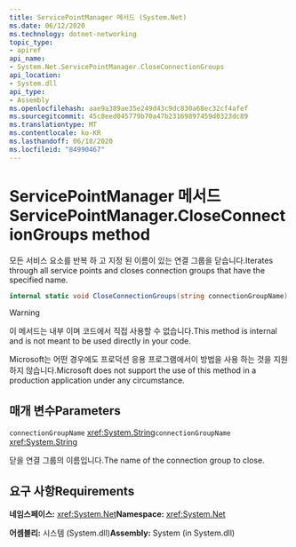 ```yaml
---
title: ServicePointManager 메서드 (System.Net)
ms.date: 06/12/2020
ms.technology: dotnet-networking
topic_type:
- apiref
api_name:
- System.Net.ServicePointManager.CloseConnectionGroups
api_location:
- System.dll
api_type:
- Assembly
ms.openlocfilehash: aae9a389ae35e249d43c9dc830a68ec32cf4afef
ms.sourcegitcommit: 45c8eed045779b70a47b23169897459d0323dc89
ms.translationtype: MT
ms.contentlocale: ko-KR
ms.lasthandoff: 06/18/2020
ms.locfileid: "84990467"
---
```

# <a name="servicepointmanagercloseconnectiongroups-method"></a><span data-ttu-id="a63cc-102">ServicePointManager 메서드</span><span class="sxs-lookup"><span data-stu-id="a63cc-102">ServicePointManager.CloseConnectionGroups method</span></span>

<span data-ttu-id="a63cc-103">모든 서비스 요소를 반복 하 고 지정 된 이름이 있는 연결 그룹을 닫습니다.</span><span class="sxs-lookup"><span data-stu-id="a63cc-103">Iterates through all service points and closes connection groups that have the specified name.</span></span>

```csharp
internal static void CloseConnectionGroups(string connectionGroupName)
```

> [!WARNING]
> <span data-ttu-id="a63cc-104">이 메서드는 내부 이며 코드에서 직접 사용할 수 없습니다.</span><span class="sxs-lookup"><span data-stu-id="a63cc-104">This method is internal and is not meant to be used directly in your code.</span></span>
>
> <span data-ttu-id="a63cc-105">Microsoft는 어떤 경우에도 프로덕션 응용 프로그램에서이 방법을 사용 하는 것을 지원 하지 않습니다.</span><span class="sxs-lookup"><span data-stu-id="a63cc-105">Microsoft does not support the use of this method in a production application under any circumstance.</span></span>

## <a name="parameters"></a><span data-ttu-id="a63cc-106">매개 변수</span><span class="sxs-lookup"><span data-stu-id="a63cc-106">Parameters</span></span>

<span data-ttu-id="a63cc-107">`connectionGroupName` <xref:System.String></span><span class="sxs-lookup"><span data-stu-id="a63cc-107">`connectionGroupName` <xref:System.String></span></span>

<span data-ttu-id="a63cc-108">닫을 연결 그룹의 이름입니다.</span><span class="sxs-lookup"><span data-stu-id="a63cc-108">The name of the connection group to close.</span></span>

## <a name="requirements"></a><span data-ttu-id="a63cc-109">요구 사항</span><span class="sxs-lookup"><span data-stu-id="a63cc-109">Requirements</span></span>

<span data-ttu-id="a63cc-110">**네임스페이스:** <xref:System.Net></span><span class="sxs-lookup"><span data-stu-id="a63cc-110">**Namespace:** <xref:System.Net></span></span>

<span data-ttu-id="a63cc-111">**어셈블리:** 시스템 (System.dll)</span><span class="sxs-lookup"><span data-stu-id="a63cc-111">**Assembly:** System (in System.dll)</span></span>

